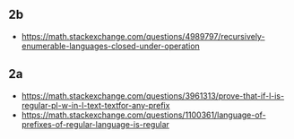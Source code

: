 ## 2b
- https://math.stackexchange.com/questions/4989797/recursively-enumerable-languages-closed-under-operation
## 2a
- https://math.stackexchange.com/questions/3961313/prove-that-if-l-is-regular-pl-w-in-l-text-textfor-any-prefix
- https://math.stackexchange.com/questions/1100361/language-of-prefixes-of-regular-language-is-regular